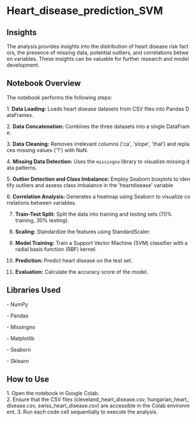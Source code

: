 # Heart_disease_prediction_SVM

## Insights

The analysis provides insights into the distribution of heart disease risk factors, the presence of missing data, potential outliers, and correlations between variables. These insights can be valuable for further research and model development.


## Notebook Overview

The notebook performs the following steps:

1. **Data Loading:** Loads heart disease datasets from CSV files into Pandas DataFrames.

2. **Data Concatenation:** Combines the three datasets into a single DataFrame.

3. **Data Cleaning:** Removes irrelevant columns ('ca', 'slope', 'thal') and replaces missing values ('?') with NaN.

4. **Missing Data Detection:** Uses the `missingno` library to visualize missing data patterns.

5. **Outlier Detection and Class Imbalance:** Employ Seaborn boxplots to identify outliers and assess class imbalance in the 'heartdisease' variable

6. **Correlation Analysis:** Generates a heatmap using Seaborn to visualize correlations between variables.

7. **Train-Test Split:** Split the data into training and testing sets (70% training, 30% testing).
  
8. **Scaling:** Standardize the features using StandardScaler.
  
9. **Model Training:** Train a Support Vector Machine (SVM) classifier with a radial basis function (RBF) kernel.
 
10. **Prediction:** Predict heart disease on the test set.
 
11. **Evaluation:** Calculate the accuracy score of the model.



## Libraries Used
- NumPy

- Pandas

- Missingno

- Matplotlib

- Seaborn

- Sklearn


## How to Use

1. Open the notebook in Google Colab.
2. Ensure that the CSV files (cleveland_heart_disease.csv, hungarian_heart_disease.csv, swiss_heart_disease.csv) are accessible in the Colab environment.
3. Run each code cell sequentially to execute the analysis.


